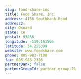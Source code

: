 ```yaml
---
slug: food-share-inc
title: Food Share, Inc.
address: 4156 Southbank Road
address2: 
city: Oxnard
state: CA
postal: 93036
longitude: -119.161506
latitude: 34.255399
website: www.foodshare.com
phone: 805-983-7100
fax: 805-983-2326
partnerBank: false
partnerGroupId: partner-group-21
---
```

